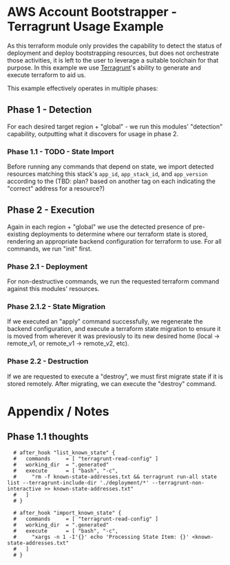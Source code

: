 # AWS Account Bootstrapper - Terragrunt Usage Example

As this terraform module only provides the capability to detect the status of deployment and deploy bootstrapping resources, but does
not orchestrate those activities, it is left to the user to leverage a suitable toolchain for that purpose. In this example we use
[Terragrunt](https://terragrunt.gruntwork.io/)'s ability to generate and execute terraform to aid us.

This example effectively operates in multiple phases:

## Phase 1 - Detection
For each desired target region + "global" - we run this modules' "detection" capability, outputting what it discovers for usage in phase 2.

### Phase 1.1 - TODO - State Import
Before running any commands that depend on state, we import detected resources matching this stack's `app_id`, `app_stack_id`, and 
`app_version` according to the (TBD: plan? based on another tag on each indicating the "correct" address for a resource?)

## Phase 2 - Execution
Again in each region + "global" we use the detected presence of pre-existing deployments to determine where our terraform state is stored,
rendering an appropriate backend configuration for terraform to use. For all commands, we run "init" first.

### Phase 2.1 - Deployment
For non-destructive commands, we run the requested terraform command against this modules' resources.

### Phase 2.1.2 - State Migration
If we executed an "apply" command successfully, we regenerate the backend configuration, and execute a terraform state migration to ensure
it is moved from wherever it was previously to its new desired home (local -> remote_v1, or remote_v1 -> remote_v2, etc).

### Phase 2.2 - Destruction
If we are requested to execute a "destroy", we must first migrate state if it is stored remotely. After migrating, we can execute the 
"destroy" command.

# Appendix / Notes
## Phase 1.1 thoughts
```
  # after_hook "list_known_state" {
  #   commands     = [ "terragrunt-read-config" ]
  #   working_dir  = ".generated"
  #   execute      = [ "bash", "-c", 
  #     "rm -f known-state-addresses.txt && terragrunt run-all state list --terragrunt-include-dir './deployment/*' --terragrunt-non-interactive >> known-state-addresses.txt"
  #   ]
  # }

  # after_hook "import_known_state" {
  #   commands     = [ "terragrunt-read-config" ]
  #   working_dir  = ".generated"
  #   execute      = [ "bash", "-c", 
  #     "xargs -n 1 -I'{}' echo 'Processing State Item: {}' <known-state-addresses.txt"
  #   ]
  # }
```